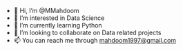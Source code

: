 - 👋 Hi, I’m @MMahdoom
- 👀 I’m interested in Data Science
- 🌱 I’m currently learning Python
- 💞️ I’m looking to collaborate on Data related projects
- 📫 You can reach me through mahdoom1997@gmail.com

<!---
MMahdoom/MMahdoom is a ✨ special ✨ repository because its `README.md` (this file) appears on your GitHub profile.
You can click the Preview link to take a look at your changes.
--->
